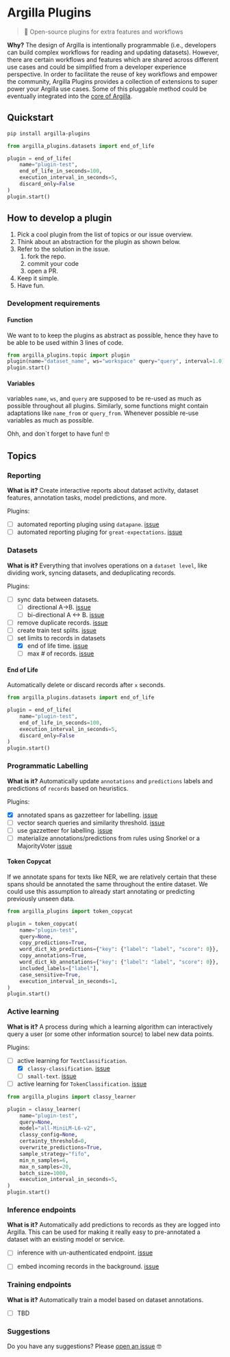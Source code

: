 # Argilla Plugins

> 🔌 Open-source plugins for extra features and workflows

**Why?**
The design of Argilla is intentionally programmable (i.e., developers can build complex workflows for reading and updating datasets). However, there are certain workflows and features which are shared across different use cases and could be simplified from a developer experience perspective. In order to facilitate the reuse of key workflows and empower the community, Argilla Plugins provides a collection of extensions to super power your Argilla use cases.
Some of this pluggable method could be eventually integrated into the [core of Argilla](https://github.com/argilla-io/argilla).

## Quickstart

```bash
pip install argilla-plugins
```

```python
from argilla_plugins.datasets import end_of_life

plugin = end_of_life(
    name="plugin-test",
    end_of_life_in_seconds=100,
    execution_interval_in_seconds=5,
    discard_only=False
)
plugin.start()
```

## How to develop a plugin

1. Pick a cool plugin from the list of topics or our issue overview.
2. Think about an abstraction for the plugin as shown below.
3. Refer to the solution in the issue.
   1. fork the repo.
   2. commit your code
   3. open a PR.
4. Keep it simple.
5. Have fun.


### Development requirements

#### Function
We want to to keep the plugins as abstract as possible, hence they have to be able to be used within 3 lines of code.
```python
from argilla_plugins.topic import plugin
plugin(name="dataset_name", ws="workspace" query="query", interval=1.0)
plugin.start()
```

#### Variables
variables `name`, `ws`, and `query` are supposed to be re-used as much as possible throughout all plugins. Similarly, some functions might contain adaptations like `name_from` or `query_from`. Whenever possible re-use variables as much as possible.

Ohh, and don`t forget to have fun! 🤓

## Topics
### Reporting

**What is it?**
Create interactive reports about dataset activity, dataset features, annotation tasks, model predictions, and more.

Plugins:
- [ ] automated reporting pluging using `datapane`. [issue](https://github.com/argilla-io/argilla-plugins/issues/1)
- [ ] automated reporting pluging for `great-expectations`. [issue](https://github.com/argilla-io/argilla-plugins/issues/2)

### Datasets

**What is it?**
Everything that involves operations on a `dataset level`, like dividing work, syncing datasets, and deduplicating records.

Plugins:
- [ ] sync data between datasets.
  - [ ] directional A->B. [issue](https://github.com/argilla-io/argilla-plugins/issues/3)
  - [ ] bi-directional A <-> B. [issue](https://github.com/argilla-io/argilla-plugins/issues/4)
- [ ] remove duplicate records. [issue](https://github.com/argilla-io/argilla-plugins/issues/5)
- [ ] create train test splits. [issue](https://github.com/argilla-io/argilla-plugins/issues/6)
- [ ] set limits to records in datasets
  - [X] end of life time. [issue](https://github.com/argilla-io/argilla-plugins/issues/7)
  - [ ] max # of records. [issue](https://github.com/argilla-io/argilla-plugins/issues/8)

#### End of Life
Automatically delete or discard records after `x` seconds.

```python
from argilla_plugins.datasets import end_of_life

plugin = end_of_life(
    name="plugin-test",
    end_of_life_in_seconds=100,
    execution_interval_in_seconds=5,
    discard_only=False
)
plugin.start()
```

### Programmatic Labelling

**What is it?**
Automatically update `annotations` and `predictions` labels and predictions of `records` based on heuristics.

Plugins:
- [X] annotated spans as gazzetteer for labelling. [issue](https://github.com/argilla-io/argilla-plugins/issues/12)
- [ ] vector search queries and similarity threshold. [issue](https://github.com/argilla-io/argilla-plugins/issues/11)
- [ ] use gazzetteer for labelling. [issue](https://github.com/argilla-io/argilla-plugins/issues/9)
- [ ] materialize annotations/predictions from rules using Snorkel or a MajorityVoter [issue](https://github.com/argilla-io/argilla-plugins/issues/10)

#### Token Copycat

If we annotate spans for texts like NER, we are relatively certain that these spans should be annotated the same throughout the entire dataset. We could use this assumption to already start annotating or predicting previously unseen data.

```python
from argilla_plugins import token_copycat

plugin = token_copycat(
    name="plugin-test",
    query=None,
    copy_predictions=True,
    word_dict_kb_predictions={"key": {"label": "label", "score": 0}},
    copy_annotations=True,
    word_dict_kb_annotations={"key": {"label": "label", "score": 0}},
    included_labels=["label"],
    case_sensitive=True,
    execution_interval_in_seconds=1,
)
plugin.start()
```

### Active learning

**What is it?**
A process during which a learning algorithm can interactively query a user (or some other information source) to label new data points.

Plugins:
- [ ] active learning for `TextClassification`.
  - [X] `classy-classification`. [issue](https://github.com/argilla-io/argilla-plugins/issues/13)
  - [ ] `small-text`. [issue](https://github.com/argilla-io/argilla-plugins/issues/15)
- [ ] active learning for `TokenClassification`. [issue](https://github.com/argilla-io/argilla-plugins/issues/17)

```python
from argilla_plugins import classy_learner

plugin = classy_learner(
    name="plugin-test",
    query=None,
    model="all-MiniLM-L6-v2",
    classy_config=None,
    certainty_threshold=0,
    overwrite_predictions=True,
    sample_strategy="fifo",
    min_n_samples=6,
    max_n_samples=20,
    batch_size=1000,
    execution_interval_in_seconds=5,
)
plugin.start()
```

### Inference endpoints
**What is it?**
Automatically add predictions to records as they are logged into Argilla. This can be used for making it really easy to pre-annotated a dataset with an existing model or service.

- [ ] inference with un-authenticated endpoint. [issue](https://github.com/argilla-io/argilla-plugins/issues/16)
- [ ] embed incoming records in the background. [issue](https://github.com/argilla-io/argilla-plugins/issues/18)


### Training endpoints
**What is it?**
Automatically train a model based on dataset annotations.

- [ ] TBD

### Suggestions
Do you have any suggestions? Please [open an issue](https://github.com/argilla-io/argilla-plugins/issues/new/choose) 🤓
